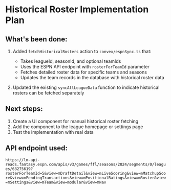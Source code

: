# Historical Roster Implementation Plan

## What's been done:
1. Added `fetchHistoricalRosters` action to `convex/espnSync.ts` that:
   - Takes leagueId, seasonId, and optional teamIds
   - Uses the ESPN API endpoint with `rosterForTeamId` parameter
   - Fetches detailed roster data for specific teams and seasons
   - Updates the team records in the database with historical roster data

2. Updated the existing `syncAllLeagueData` function to indicate historical rosters can be fetched separately

## Next steps:
1. Create a UI component for manual historical roster fetching
2. Add the component to the league homepage or settings page
3. Test the implementation with real data

## API endpoint used:
`https://lm-api-reads.fantasy.espn.com/apis/v3/games/ffl/seasons/2024/segments/0/leagues/63275619?rosterForTeamId=5&view=mDraftDetail&view=mLiveScoring&view=mMatchupScore&view=mPendingTransactions&view=mPositionalRatings&view=mRoster&view=mSettings&view=mTeam&view=modular&view=mNav`